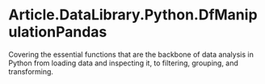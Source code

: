 # Article.DataLibrary.Python.DfManipulationPandas
Covering the essential functions that are the backbone of data analysis in Python from loading data and inspecting it, to filtering, grouping, and transforming.
